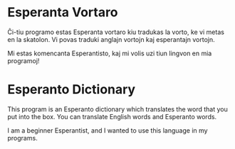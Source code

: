 # Esperanta Vortaro
Ĉi-tiu programo estas Esperanta vortaro kiu tradukas la vorto, ke vi metas en la skatolon. Vi povas traduki anglajn vortojn kaj esperantajn vortojn.

Mi estas komencanta Esperantisto, kaj mi volis uzi tiun lingvon en mia programoj!

# Esperanto Dictionary
This program is an Esperanto dictionary which translates the word that you put into the box. You can translate English words and Esperanto words.

I am a beginner Esperantist, and I wanted to use this language in my programs.
